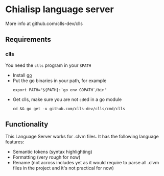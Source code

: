 # Chialisp language server

More info at github.com/clls-dev/clls

## Requirements

### clls

You need the `clls` program in your `$PATH`
- Install [go](https://golang.org/)
- Put the go binaries in your path, for example
  ```shell
  export PATH="${PATH}:`go env GOPATH`/bin"
  ```
- Get clls, make sure you are not `cd`ed in a go module
  ```shell
  cd && go get -u github.com/clls-dev/clls/cmd/clls
  ```

## Functionality

This Language Server works for .clvm files. It has the following language features:
- Semantic tokens (syntax highlighting)
- Formatting (very rough for now)
- Rename (not across includes yet as it would require to parse all .clvm files in the project and it's not practical for now)